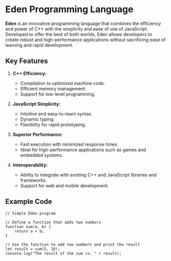 # Eden Programming Language

**Eden** is an innovative programming language that combines the efficiency and power of C++ with the simplicity and ease of use of JavaScript. Developed to offer the best of both worlds, Eden allows developers to create robust and high-performance applications without sacrificing ease of learning and rapid development.

## Key Features

1. **C++ Efficiency:**
   - Compilation to optimized machine code.
   - Efficient memory management.
   - Support for low-level programming.

2. **JavaScript Simplicity:**
   - Intuitive and easy-to-learn syntax.
   - Dynamic typing.
   - Flexibility for rapid prototyping.

3. **Superior Performance:**
   - Fast execution with minimized response times.
   - Ideal for high-performance applications such as games and embedded systems.

4. **Interoperability:**
   - Ability to integrate with existing C++ and JavaScript libraries and frameworks.
   - Support for web and mobile development.

## Example Code

```eden
// Simple Eden program

// Define a function that adds two numbers
function sum(a, b) {
    return a + b;
}

// Use the function to add two numbers and print the result
let result = sum(5, 10);
console.log("The result of the sum is: " + result);
